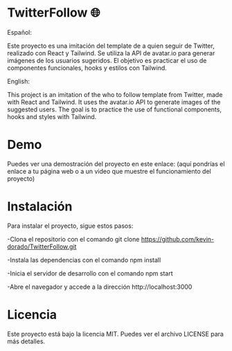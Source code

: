 # TwitterFollow  🌐


Español:

Este proyecto es una imitación del template de a quien seguir de Twitter, realizado con React y Tailwind. Se utiliza la API de avatar.io para generar imágenes de los usuarios sugeridos. El objetivo es practicar el uso de componentes funcionales, hooks y estilos con Tailwind.

English:

This project is an imitation of the who to follow template from Twitter, made with React and Tailwind. It uses the avatar.io API to generate images of the suggested users. The goal is to practice the use of functional components, hooks and styles with Tailwind.

# Demo
Puedes ver una demostración del proyecto en este enlace: (aquí pondrías el enlace a tu página web o a un video que muestre el funcionamiento del proyecto)

 # Instalación
Para instalar el proyecto, sigue estos pasos:

-Clona el repositorio con el comando git clone https://github.com/kevin-dorado/TwitterFollow.git

-Instala las dependencias con el comando npm install

-Inicia el servidor de desarrollo con el comando npm start

-Abre el navegador y accede a la dirección http://localhost:3000

# Licencia
Este proyecto está bajo la licencia MIT. Puedes ver el archivo LICENSE para más detalles.

